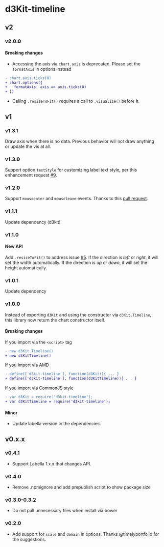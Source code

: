 # d3Kit-timeline

## v2

### v2.0.0

#### Breaking changes

- Accessing the axis via `chart.axis` is deprecated. Please set the `formatAxis` in options instead

```diff
- chart.axis.ticks(0)
+ chart.options({
+   formatAxis: axis => axis.ticks(0)
+ })
```

- Calling `.resizeToFit()` requires a call to `.visualize()` before it.

## v1

### v1.3.1

Draw axis when there is no data. Previous behavior will not draw anything or update the vis at all.

### v1.3.0

Support option `textStyle` for customizing label text style, per this enhancement request [#9](https://github.com/kristw/d3kit-timeline/issues/9).

### v1.2.0

Support `mouseenter` and `mouseleave` events. Thanks to this [pull request](https://github.com/kristw/d3kit-timeline/pull/8).

### v1.1.1

Update dependency (d3kit)

### v1.1.0

#### New API

Add `.resizeToFit()` to address issue [#5](https://github.com/kristw/d3kit-timeline/issues/5). If the direction is *left* or *right*, it will set the width automatically. If the direction is *up* or *down*, it will set the height automatically.

### v1.0.1

Update dependency

### v1.0.0

Instead of exporting `d3Kit` and using the constructor via `d3Kit.Timeline`, this library now return the chart constructor itself.

#### Breaking changes

If you import via the `<script>` tag

```diff
- new d3Kit.Timeline()
+ new d3KitTimeline()
```

If you import via AMD

```diff
- define(['d3kit-timeline'], function(d3Kit)){ ... }
+ define(['d3kit-timeline'], function(d3KitTimeline)){ ... }
```

If you import via CommonJS style

```diff
- var d3Kit = require('d3kit-timeline');
+ var d3KitTimeline = require('d3kit-timeline');
```

#### Minor

- Update labella version in the dependencies.

## v0.x.x

### v0.4.1
- Support Labella 1.x.x that changes API.

### v0.4.0
- Remove .npmignore and add prepublish script to show package size

### v0.3.0-0.3.2
- Do not pull unnecessary files when install via bower

### v0.2.0
- Add support for ```scale``` and ```domain``` in options. Thanks @timelyportfolio for the suggestions.
